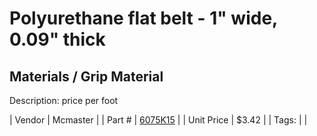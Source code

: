 # Polyurethane flat belt - 1" wide, 0.09" thick
## Materials / Grip Material
Description: 	price per foot 

| Vendor | Mcmaster | 
| Part # | [6075K15](https://www.mcmaster.com/#6075K15) | 
| Unit Price | $3.42 | 
| Tags: |  | 
